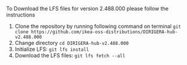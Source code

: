 To Download the LFS files for version 2.488.000 please follow the instructions

1. Clone the repository by running following command on terminal `git clone https://github.com/ikea-oss-distributions/DIRIGERA-hub-v2.488.000`
2. Change directory `cd DIRIGERA-hub-v2.488.000`
3. Initialize LFS: `git lfs install`
4. Download the LFS files: `git lfs fetch --all`
